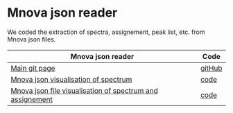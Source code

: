 # Mnova json reader

We coded the extraction of spectra, assignement, peak list, etc. from Mnova json files. 

|Mnova json reader|Code|
|---|---|
|[Main git page](https://chemedata.github.io/MnovaJson-reader/)|[gitHub](https://github.com/CHEMeDATA/MnovaJson-reader)|
|[Mnova json visualisation of spectrum](https://chemedata.github.io/MnovaJson-reader/html/mnovaOnlySpectrum.html)|[code](https://github.com/CHEMeDATA/MnovaJson-reader/blob/cab31874a61b0395dff28c05ee271b159abb7d0a/html/mnovaOnlySpectrum.html)|
|[Mnova json file visualisation of spectrum and assignement](https://chemedata.github.io/MnovaJson-reader/html/mnovaFileDemo.html)|[code](https://github.com/CHEMeDATA/MnovaJson-reader/blob/14f356d33f0343111627103abf13be5863bad592/html/mnovaFileDemo.html)|


